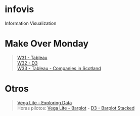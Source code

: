 # infovis
Information Visualization
# Make Over Monday
>[W31 - Tableau](https://public.tableau.com/views/W31_15967520183260/Sheet1?:language=es&:retry=yes&:display_count=y&:origin=viz_share_link)<br>
>[W32 - D3](https://hmreumann.github.io/infovis/exploring-data/w32d3.html)<br>
>[W33 - Tableau - Companies in Scotland](https://hmreumann.github.io/infovis/mov2020-w33.html)

# Otros
>[Vega Lite - Exploring Data](https://hmreumann.github.io/infovis/exploring-data/)<br>
>Horas pilotos: [Vega Lite - Barplot](https://hmreumann.github.io/infovis/horas-pilotos/) - [D3 - Barplot Stacked](https://hmreumann.github.io/infovis/horas-pilotos/horas-pil-copi-stacked.html)<br>
